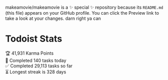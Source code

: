 makeamovie/makeamovie is a ✨ special ✨ repository because its `README.md` (this file) appears on your GitHub profile.
You can click the Preview link to take a look at your changes. darn right ya can

# Todoist Stats

<!-- TODO-IST:START -->
🏆  41,931 Karma Points           
🌸  Completed 140 tasks today           
✅  Completed 29,113 tasks so far           
⏳  Longest streak is 328 days
<!-- TODO-IST:END -->